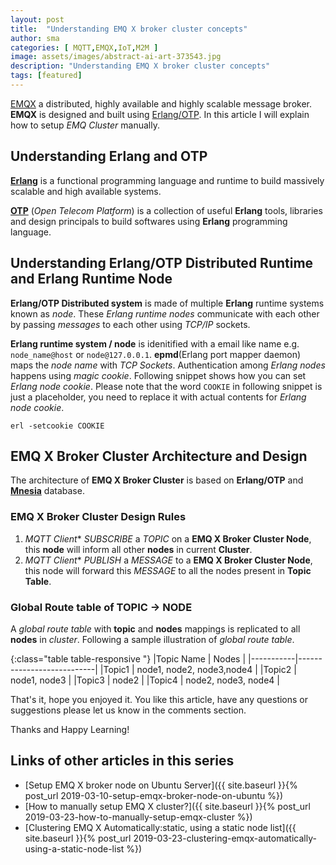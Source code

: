 ```yaml
---
layout: post
title:  "Understanding EMQ X broker cluster concepts"
author: sma
categories: [ MQTT,EMQX,IoT,M2M ]
image: assets/images/abstract-ai-art-373543.jpg
description: "Understanding EMQ X broker cluster concepts"
tags: [featured]
---
```


[EMQX](https://www.emqx.io/) a distributed, highly available and highly scalable message broker. **EMQX** is designed and built using [Erlang/OTP](https://github.com/erlang/otp). In this article I will explain how to setup *EMQ Cluster* manually. 

## Understanding Erlang and OTP

[**Erlang**](https://learnyousomeerlang.com/content) is a functional programming language and runtime to build massively scalable and high available systems.

[**OTP**](http://erlang.org/doc/system_architecture_intro/sys_arch_intro.html) (*Open Telecom Platform*) is a collection of useful **Erlang** tools, libraries and design principals to build softwares using **Erlang** programming language.

## Understanding Erlang/OTP Distributed Runtime and Erlang Runtime Node

**Erlang/OTP Distributed system** is made of multiple **Erlang** runtime systems known as *node*. These *Erlang runtime nodes* communicate with each other by passing *messages* to each other using *TCP/IP* sockets.

**Erlang runtime system / node** is idenitified with a email like name e.g. `node_name@host` or `node@127.0.0.1`. **epmd**(Erlang port mapper daemon) maps the *node name* with *TCP Sockets*. Authentication among *Erlang nodes* happens using *magic cookie*. Following snippet shows how you can set *Erlang node cookie*. Please note that the word `COOKIE` in following snippet is just a placeholder, you need to replace it with actual contents for *Erlang node cookie*.

```
erl -setcookie COOKIE
```

## EMQ X Broker Cluster Architecture and Design

The architecture of **EMQ X Broker Cluster** is based on **Erlang/OTP** and [**Mnesia**](http://erlang.org/doc/man/mnesia.html) database.

### EMQ X Broker Cluster Design Rules
1. *MQTT Client** *SUBSCRIBE* a *TOPIC* on a **EMQ X Broker Cluster Node**, this **node** will inform all other **nodes** in current **Cluster**.
2. *MQTT Client** *PUBLISH* a *MESSAGE* to a **EMQ X Broker Cluster Node**, this node will forward this *MESSAGE* to all the nodes present in **Topic Table**.


### Global Route table of TOPIC -> NODE
A *global route table* with **topic** and **nodes** mappings is replicated to all **nodes** in *cluster*. Following a sample illustration of *global route table*.

{:class="table table-responsive "}
|Topic Name | Nodes                     |
|-----------|---------------------------|
|Topic1     | node1, node2, node3,node4 |
|Topic2     | node1, node3              |
|Topic3     | node2                     |
|Topic4     | node2, node3, node4       |



That's it, hope you enjoyed it. You like this article, have any questions or suggestions please let us know in the comments section.

Thanks and Happy Learning!

## Links of other articles in this series
- [Setup EMQ X broker node on Ubuntu Server]({{ site.baseurl }}{% post_url 2019-03-10-setup-emqx-broker-node-on-ubuntu %})
- [How to manually setup EMQ X cluster?]({{ site.baseurl }}{% post_url 2019-03-23-how-to-manually-setup-emqx-cluster %})
- [Clustering EMQ X Automatically:static, using a static node list]({{ site.baseurl }}{% post_url 2019-03-23-clustering-emqx-automatically-using-a-static-node-list %})